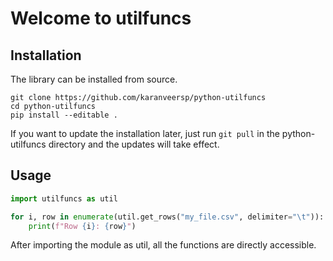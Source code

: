 # Welcome to utilfuncs

## Installation

The library can be installed from source. 
```
git clone https://github.com/karanveersp/python-utilfuncs
cd python-utilfuncs
pip install --editable .
```
If you want to update the installation later, just run `git pull` in the python-utilfuncs directory and the
updates will take effect.

## Usage

```python
import utilfuncs as util

for i, row in enumerate(util.get_rows("my_file.csv", delimiter="\t")):
    print(f"Row {i}: {row}")
```

After importing the module as util, all the functions are directly accessible.